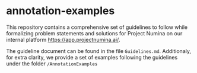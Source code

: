 # annotation-examples

This repository contains a comprehensive set of guidelines to follow while formalizing problem statements and solutions for Project Numina on our internal platform https://app.projectnumina.ai/. 

The guideline document can be found in the file `Guidelines.md`. Additionaly, for extra clarity, we provide a set of examples following the guidelines under the folder `/AnnotationExamples`


